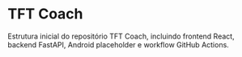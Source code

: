 # TFT Coach
Estrutura inicial do repositório TFT Coach, incluindo frontend React, backend FastAPI, Android placeholder e workflow GitHub Actions.